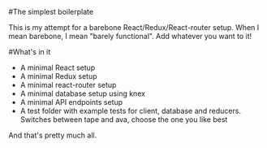 #The simplest boilerplate

This is my attempt for a barebone React/Redux/React-router setup. When I mean barebone, I mean "barely functional". Add whatever you want to it!

#What's in it

- A minimal React setup
- A minimal Redux setup
- A minimal react-router setup
- A minimal database setup using knex
- A minimal API endpoints setup
- A test folder with example tests for client, database and reducers. Switches between tape and ava, choose the one you like best

And that's pretty much all. 

